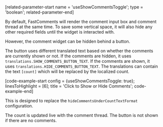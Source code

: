 [related-parameter-start name = 'useShowCommentsToggle'; type = 'boolean'; related-parameter-end]

By default, FastComments will render the comment input box and comment thread at the same time. To save some vertical space,
it will also hide any other required fields until the widget is interacted with.

However, the comment widget can be hidden behind a button.

The button uses different translated text based on whether
the comments are currently shown or not. If the comments are hidden, it uses `translations.SHOW_COMMENTS_BUTTON_TEXT`. If the
comments are shown, it uses `translations.HIDE_COMMENTS_BUTTON_TEXT`. The translations can contain the text `[count]` which will
be replaced by the localized count.

[code-example-start config = {useShowCommentsToggle: true}; linesToHighlight = [6]; title = 'Click to Show or Hide Comments'; code-example-end]

This is designed to replace the `hideCommentsUnderCountTextFormat` configuration.

The count is updated live with the comment thread. The button is not shown if there are no comments.
